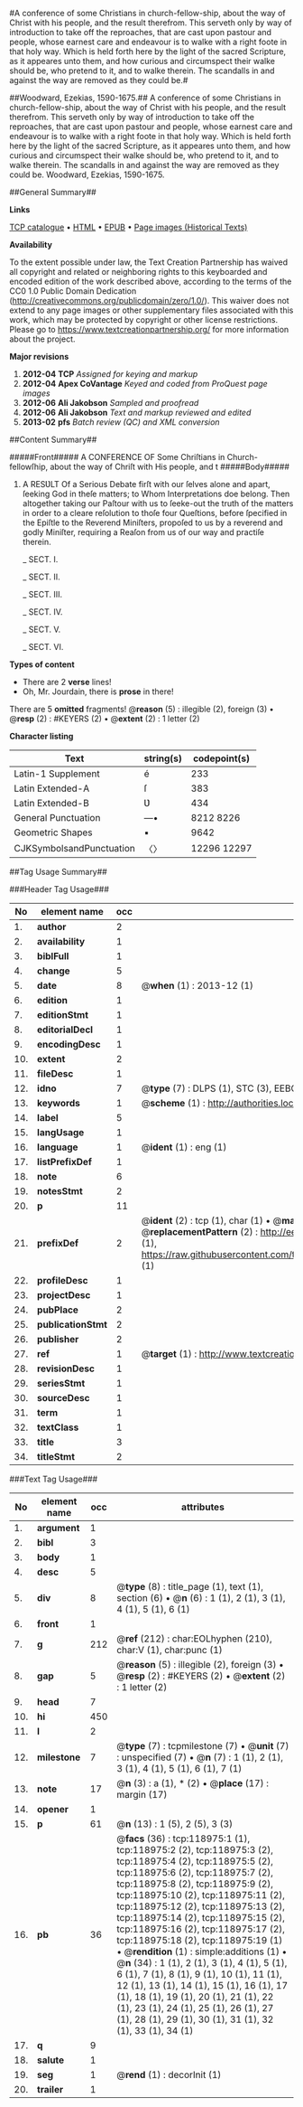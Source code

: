 #A conference of some Christians in church-fellow-ship, about the way of Christ with his people, and the result therefrom. This serveth only by way of introduction to take off the reproaches, that are cast upon pastour and people, whose earnest care and endeavour is to walke with a right foote in that holy way. Which is held forth here by the light of the sacred Scripture, as it appeares unto them, and how curious and circumspect their walke should be, who pretend to it, and to walke therein. The scandalls in and against the way are removed as they could be.#

##Woodward, Ezekias, 1590-1675.##
A conference of some Christians in church-fellow-ship, about the way of Christ with his people, and the result therefrom. This serveth only by way of introduction to take off the reproaches, that are cast upon pastour and people, whose earnest care and endeavour is to walke with a right foote in that holy way. Which is held forth here by the light of the sacred Scripture, as it appeares unto them, and how curious and circumspect their walke should be, who pretend to it, and to walke therein. The scandalls in and against the way are removed as they could be.
Woodward, Ezekias, 1590-1675.

##General Summary##

**Links**

[TCP catalogue](http://www.ota.ox.ac.uk/tcp/)  • 
[HTML](http://tei.it.ox.ac.uk/tcp/Texts-HTML/free/A96/A96887.html)  • 
[EPUB](http://tei.it.ox.ac.uk/tcp/Texts-EPUB/free/A96/A96887.epub) • 
[Page images (Historical Texts)](https://historicaltexts.jisc.ac.uk/eebo-99866691e)

**Availability**

To the extent possible under law, the Text Creation Partnership has waived all copyright and related or neighboring rights to this keyboarded and encoded edition of the work described above, according to the terms of the CC0 1.0 Public Domain Dedication (http://creativecommons.org/publicdomain/zero/1.0/). This waiver does not extend to any page images or other supplementary files associated with this work, which may be protected by copyright or other license restrictions. Please go to https://www.textcreationpartnership.org/ for more information about the project.

**Major revisions**

1. __2012-04__ __TCP__ *Assigned for keying and markup*
1. __2012-04__ __Apex CoVantage__ *Keyed and coded from ProQuest page images*
1. __2012-06__ __Ali Jakobson__ *Sampled and proofread*
1. __2012-06__ __Ali Jakobson__ *Text and markup reviewed and edited*
1. __2013-02__ __pfs__ *Batch review (QC) and XML conversion*

##Content Summary##

#####Front#####
A CONFERENCE OF Some Chriſtians in Church-fellowſhip, about the way of Chriſt with His people, and t
#####Body#####

1. A RESƲLT Of a Serious Debate firſt with our ſelves alone and apart, ſeeking God in theſe matters; to Whom Interpretations doe belong. Then altogether taking our Paſtour with us to ſeeke-out the truth of the matters in order to a cleare reſolution to thoſe four Queſtions, before ſpecified in the Epiſtle to the Reverend Miniſters, propoſed to us by a reverend and godly Miniſter, requiring a Reaſon from us of our way and practiſe therein.

    _ SECT. I.

    _ SECT. II.

    _ SECT. III.

    _ SECT. IV.

    _ SECT. V.

    _ SECT. VI.

**Types of content**

  * There are 2 **verse** lines!
  * Oh, Mr. Jourdain, there is **prose** in there!

There are 5 **omitted** fragments! 
 @__reason__ (5) : illegible (2), foreign (3)  •  @__resp__ (2) : #KEYERS (2)  •  @__extent__ (2) : 1 letter (2)

**Character listing**


|Text|string(s)|codepoint(s)|
|---|---|---|
|Latin-1 Supplement|é|233|
|Latin Extended-A|ſ|383|
|Latin Extended-B|Ʋ|434|
|General Punctuation|—•|8212 8226|
|Geometric Shapes|▪|9642|
|CJKSymbolsandPunctuation|〈〉|12296 12297|

##Tag Usage Summary##

###Header Tag Usage###

|No|element name|occ|attributes|
|---|---|---|---|
|1.|__author__|2||
|2.|__availability__|1||
|3.|__biblFull__|1||
|4.|__change__|5||
|5.|__date__|8| @__when__ (1) : 2013-12 (1)|
|6.|__edition__|1||
|7.|__editionStmt__|1||
|8.|__editorialDecl__|1||
|9.|__encodingDesc__|1||
|10.|__extent__|2||
|11.|__fileDesc__|1||
|12.|__idno__|7| @__type__ (7) : DLPS (1), STC (3), EEBO-CITATION (1), PROQUEST (1), VID (1)|
|13.|__keywords__|1| @__scheme__ (1) : http://authorities.loc.gov/ (1)|
|14.|__label__|5||
|15.|__langUsage__|1||
|16.|__language__|1| @__ident__ (1) : eng (1)|
|17.|__listPrefixDef__|1||
|18.|__note__|6||
|19.|__notesStmt__|2||
|20.|__p__|11||
|21.|__prefixDef__|2| @__ident__ (2) : tcp (1), char (1)  •  @__matchPattern__ (2) : ([0-9\-]+):([0-9IVX]+) (1), (.+) (1)  •  @__replacementPattern__ (2) : http://eebo.chadwyck.com/downloadtiff?vid=$1&page=$2 (1), https://raw.githubusercontent.com/textcreationpartnership/Texts/master/tcpchars.xml#$1 (1)|
|22.|__profileDesc__|1||
|23.|__projectDesc__|1||
|24.|__pubPlace__|2||
|25.|__publicationStmt__|2||
|26.|__publisher__|2||
|27.|__ref__|1| @__target__ (1) : http://www.textcreationpartnership.org/docs/. (1)|
|28.|__revisionDesc__|1||
|29.|__seriesStmt__|1||
|30.|__sourceDesc__|1||
|31.|__term__|1||
|32.|__textClass__|1||
|33.|__title__|3||
|34.|__titleStmt__|2||


###Text Tag Usage###

|No|element name|occ|attributes|
|---|---|---|---|
|1.|__argument__|1||
|2.|__bibl__|3||
|3.|__body__|1||
|4.|__desc__|5||
|5.|__div__|8| @__type__ (8) : title_page (1), text (1), section (6)  •  @__n__ (6) : 1 (1), 2 (1), 3 (1), 4 (1), 5 (1), 6 (1)|
|6.|__front__|1||
|7.|__g__|212| @__ref__ (212) : char:EOLhyphen (210), char:V (1), char:punc (1)|
|8.|__gap__|5| @__reason__ (5) : illegible (2), foreign (3)  •  @__resp__ (2) : #KEYERS (2)  •  @__extent__ (2) : 1 letter (2)|
|9.|__head__|7||
|10.|__hi__|450||
|11.|__l__|2||
|12.|__milestone__|7| @__type__ (7) : tcpmilestone (7)  •  @__unit__ (7) : unspecified (7)  •  @__n__ (7) : 1 (1), 2 (1), 3 (1), 4 (1), 5 (1), 6 (1), 7 (1)|
|13.|__note__|17| @__n__ (3) : a (1), * (2)  •  @__place__ (17) : margin (17)|
|14.|__opener__|1||
|15.|__p__|61| @__n__ (13) : 1 (5), 2 (5), 3 (3)|
|16.|__pb__|36| @__facs__ (36) : tcp:118975:1 (1), tcp:118975:2 (2), tcp:118975:3 (2), tcp:118975:4 (2), tcp:118975:5 (2), tcp:118975:6 (2), tcp:118975:7 (2), tcp:118975:8 (2), tcp:118975:9 (2), tcp:118975:10 (2), tcp:118975:11 (2), tcp:118975:12 (2), tcp:118975:13 (2), tcp:118975:14 (2), tcp:118975:15 (2), tcp:118975:16 (2), tcp:118975:17 (2), tcp:118975:18 (2), tcp:118975:19 (1)  •  @__rendition__ (1) : simple:additions (1)  •  @__n__ (34) : 1 (1), 2 (1), 3 (1), 4 (1), 5 (1), 6 (1), 7 (1), 8 (1), 9 (1), 10 (1), 11 (1), 12 (1), 13 (1), 14 (1), 15 (1), 16 (1), 17 (1), 18 (1), 19 (1), 20 (1), 21 (1), 22 (1), 23 (1), 24 (1), 25 (1), 26 (1), 27 (1), 28 (1), 29 (1), 30 (1), 31 (1), 32 (1), 33 (1), 34 (1)|
|17.|__q__|9||
|18.|__salute__|1||
|19.|__seg__|1| @__rend__ (1) : decorInit (1)|
|20.|__trailer__|1||
